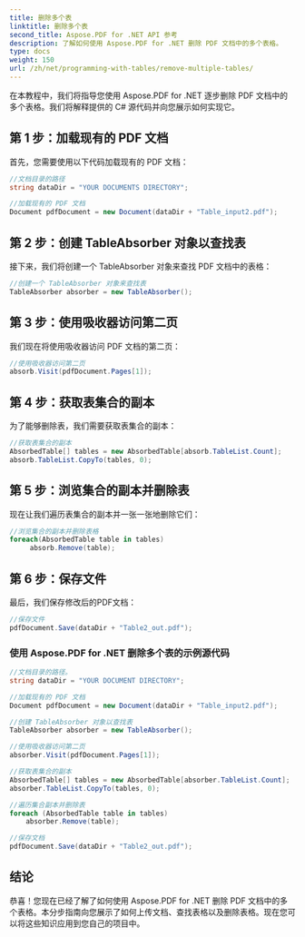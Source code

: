 ```yaml
---
title: 删除多个表
linktitle: 删除多个表
second_title: Aspose.PDF for .NET API 参考
description: 了解如何使用 Aspose.PDF for .NET 删除 PDF 文档中的多个表格。
type: docs
weight: 150
url: /zh/net/programming-with-tables/remove-multiple-tables/
---
```


在本教程中，我们将指导您使用 Aspose.PDF for .NET 逐步删除 PDF 文档中的多个表格。我们将解释提供的 C# 源代码并向您展示如何实现它。

## 第 1 步：加载现有的 PDF 文档
首先，您需要使用以下代码加载现有的 PDF 文档：

```csharp
//文档目录的路径
string dataDir = "YOUR DOCUMENTS DIRECTORY";

//加载现有的 PDF 文档
Document pdfDocument = new Document(dataDir + "Table_input2.pdf");
```

## 第 2 步：创建 TableAbsorber 对象以查找表
接下来，我们将创建一个 TableAbsorber 对象来查找 PDF 文档中的表格：

```csharp
//创建一个 TableAbsorber 对象来查找表
TableAbsorber absorber = new TableAbsorber();
```

## 第 3 步：使用吸收器访问第二页
我们现在将使用吸收器访问 PDF 文档的第二页：

```csharp
//使用吸收器访问第二页
absorb.Visit(pdfDocument.Pages[1]);
```

## 第 4 步：获取表集合的副本
为了能够删除表，我们需要获取表集合的副本：

```csharp
//获取表集合的副本
AbsorbedTable[] tables = new AbsorbedTable[absorb.TableList.Count];
absorb.TableList.CopyTo(tables, 0);
```

## 第 5 步：浏览集合的副本并删除表
现在让我们遍历表集合的副本并一张一张地删除它们：

```csharp
//浏览集合的副本并删除表格
foreach(AbsorbedTable table in tables)
     absorb.Remove(table);
```

## 第 6 步：保存文件
最后，我们保存修改后的PDF文档：

```csharp
//保存文件
pdfDocument.Save(dataDir + "Table2_out.pdf");
```

### 使用 Aspose.PDF for .NET 删除多个表的示例源代码

```csharp
//文档目录的路径。
string dataDir = "YOUR DOCUMENT DIRECTORY";

//加载现有的 PDF 文档
Document pdfDocument = new Document(dataDir + "Table_input2.pdf");

//创建 TableAbsorber 对象以查找表
TableAbsorber absorber = new TableAbsorber();

//使用吸收器访问第二页
absorber.Visit(pdfDocument.Pages[1]);

//获取表集合的副本
AbsorbedTable[] tables = new AbsorbedTable[absorber.TableList.Count];
absorber.TableList.CopyTo(tables, 0);

//遍历集合副本并删除表
foreach (AbsorbedTable table in tables)
	absorber.Remove(table);

//保存文档
pdfDocument.Save(dataDir + "Table2_out.pdf");
```

## 结论
恭喜！您现在已经了解了如何使用 Aspose.PDF for .NET 删除 PDF 文档中的多个表格。本分步指南向您展示了如何上传文档、查找表格以及删除表格。现在您可以将这些知识应用到您自己的项目中。